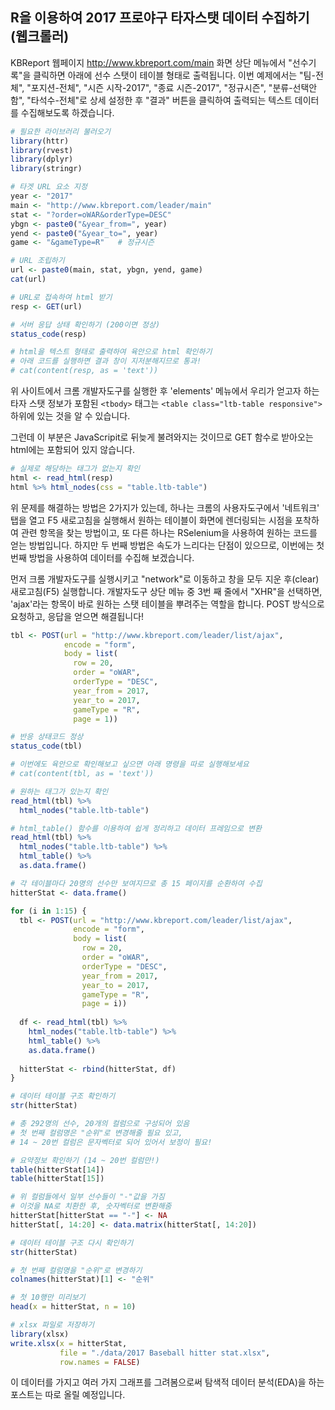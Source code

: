 R을 이용하여 2017 프로야구 타자스탯 데이터 수집하기 (웹크롤러)
--------------------------------------------------------------

KBReport 웹페이지 <http://www.kbreport.com/main> 화면 상단 메뉴에서 "선수기록"을 클릭하면 아래에 선수 스탯이 테이블 형태로 출력됩니다.
이번 예제에서는 "팀-전체", "포지션-전체", "시즌 시작-2017", "종료 시즌-2017", "정규시즌", "분류-선택안함", "타석수-전체"로 상세 설정한 후
"결과" 버튼을 클릭하여 출력되는 텍스트 데이터를 수집해보도록 하겠습니다.

``` r
# 필요한 라이브러리 불러오기
library(httr)
library(rvest)
library(dplyr)
library(stringr)

# 타겟 URL 요소 지정
year <- "2017"
main <- "http://www.kbreport.com/leader/main"
stat <- "?order=oWAR&orderType=DESC"
ybgn <- paste0("&year_from=", year)
yend <- paste0("&year_to=", year)
game <- "&gameType=R"   # 정규시즌

# URL 조립하기 
url <- paste0(main, stat, ybgn, yend, game)
cat(url)

# URL로 접속하여 html 받기
resp <- GET(url)

# 서버 응답 상태 확인하기 (200이면 정상)
status_code(resp)

# html을 텍스트 형태로 출력하여 육안으로 html 확인하기 
# 아래 코드를 실행하면 결과 창이 지저분해지므로 통과! 
# cat(content(resp, as = 'text'))
```

위 사이트에서 크롬 개발자도구를 실행한 후 'elements' 메뉴에서 우리가 얻고자 하는 타자 스탯 정보가 포함된 `<tbody>` 태그는 `<table class="ltb-table responsive">` 하위에 있는 것을 알 수 있습니다.

그런데 이 부분은 JavaScripit로 뒤늦게 불려와지는 것이므로 GET 함수로 받아오는 html에는 포함되어 있지 않습니다.

``` r
# 실제로 해당하는 태그가 없는지 확인
html <- read_html(resp)
html %>% html_nodes(css = "table.ltb-table")
```

위 문제를 해결하는 방법은 2가지가 있는데,
하나는 크롬의 사용자도구에서 '네트워크' 탭을 열고 F5 새로고침을 실행해서 원하는 테이블이 화면에 렌더링되는 시점을 포착하여 관련 항목을 찾는 방법이고,
또 다른 하나는 RSelenium을 사용하여 원하는 코드를 얻는 방법입니다. 하지만 두 번째 방법은 속도가 느리다는 단점이 있으므로,
이번에는 첫 번째 방법을 사용하여 데이터를 수집해 보겠습니다.

먼저 크롬 개발자도구를 실행시키고 "network"로 이동하고 창을 모두 지운 후(clear) 새로고침(F5) 실행합니다. 개발자도구 상단 메뉴 중 3번 째 줄에서
"XHR"을 선택하면, 'ajax'라는 항목이 바로 원하는 스탯 테이블을 뿌려주는 역할을 합니다. POST 방식으로 요청하고, 응답을 얻으면 해결됩니다!

``` r
tbl <- POST(url = "http://www.kbreport.com/leader/list/ajax",
            encode = "form",
            body = list(
              row = 20,
              order = "oWAR",
              orderType = "DESC",
              year_from = 2017,
              year_to = 2017,
              gameType = "R",
              page = 1))

# 반응 상태코드 정상
status_code(tbl)

# 이번에도 육안으로 확인해보고 싶으면 아래 명령을 따로 실행해보세요
# cat(content(tbl, as = 'text'))

# 원하는 태그가 있는지 확인
read_html(tbl) %>% 
  html_nodes("table.ltb-table")

# html_table() 함수를 이용하여 쉽게 정리하고 데이터 프레임으로 변환
read_html(tbl) %>% 
  html_nodes("table.ltb-table") %>% 
  html_table() %>% 
  as.data.frame()
```

``` r
# 각 테이블마다 20명의 선수만 보여지므로 총 15 페이지를 순환하여 수집
hitterStat <- data.frame()

for (i in 1:15) {
  tbl <- POST(url = "http://www.kbreport.com/leader/list/ajax",
              encode = "form",
              body = list(
                row = 20,
                order = "oWAR",
                orderType = "DESC",
                year_from = 2017,
                year_to = 2017,
                gameType = "R",
                page = i))
  
  df <- read_html(tbl) %>% 
    html_nodes("table.ltb-table") %>% 
    html_table() %>% 
    as.data.frame()
  
  hitterStat <- rbind(hitterStat, df)
}
```

``` r
# 데이터 테이블 구조 확인하기
str(hitterStat)

# 총 292명의 선수, 20개의 컬럼으로 구성되어 있음
# 첫 번째 컬럼명은 "순위"로 변경해줄 필요 있고, 
# 14 ~ 20번 컬럼은 문자벡터로 되어 있어서 보정이 필요! 

# 요약정보 확인하기 (14 ~ 20번 컬럼만!)
table(hitterStat[14])
table(hitterStat[15])

# 위 컬럼들에서 일부 선수들이 "-"값을 가짐 
# 이것을 NA로 치환한 후, 숫자벡터로 변환해줌 
hitterStat[hitterStat == "-"] <- NA
hitterStat[, 14:20] <- data.matrix(hitterStat[, 14:20])

# 데이터 테이블 구조 다시 확인하기
str(hitterStat)

# 첫 번째 컬럼명을 "순위"로 변경하기
colnames(hitterStat)[1] <- "순위"

# 첫 10행만 미리보기 
head(x = hitterStat, n = 10)
```

``` r
# xlsx 파일로 저장하기 
library(xlsx)
write.xlsx(x = hitterStat, 
           file = "./data/2017 Baseball hitter stat.xlsx",
           row.names = FALSE)
```

이 데이터를 가지고 여러 가지 그래프를 그려봄으로써 탐색적 데이터 분석(EDA)을 하는 포스트는 따로 올릴 예정입니다.
